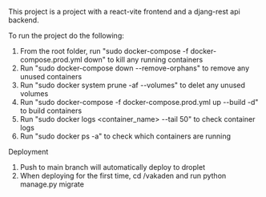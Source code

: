 This project is a project with a react-vite frontend and a djang-rest api backend.

To run the project do the following:

1. From the root folder, run "sudo docker-compose -f docker-compose.prod.yml down" to kill any running containers
2. Run "sudo docker-compose down --remove-orphans" to remove any unused containers
3. Run "sudo docker system prune -af --volumes" to delet any unused volumes
4. Run "sudo docker-compose -f docker-compose.prod.yml up --build -d" to build containers
4. Run "sudo docker logs <container_name> --tail 50" to check container logs
5. Run "sudo docker ps -a" to check which containers are running


Deployment

1. Push to main branch will automatically deploy to droplet
2. When deploying for the first time, cd /vakaden and run python manage.py migrate

